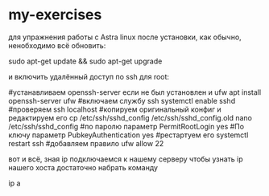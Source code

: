 # my-exercises
для упражнения работы с Astra linux
после установки, как обычно, ненобходимо всё обновить:

sudo apt-get update && sudo apt-get upgrade

и включить удалённый доступ по ssh для root:

#устанавливаем openssh-server если не был установлен и ufw
apt install openssh-server ufw
#включаем службу ssh
systemctl enable sshd
#проверяем
ssh localhost
#копируем оригинальный конфиг и редактируем его
cp /etc/ssh/sshd_config /etc/ssh/sshd_config.old
nano /etc/ssh/sshd_config
#по паролю параметр PermitRootLogin yes
#По ключу параметр PubkeyAuthentication yes
#рестартуем его
systemctl restart ssh
#добавляем правило
ufw allow 22

вот и всё, зная ip подключаемся к нашему серверу
чтобы узнать ip нашего хоста достаточно набрать команду

ip a
